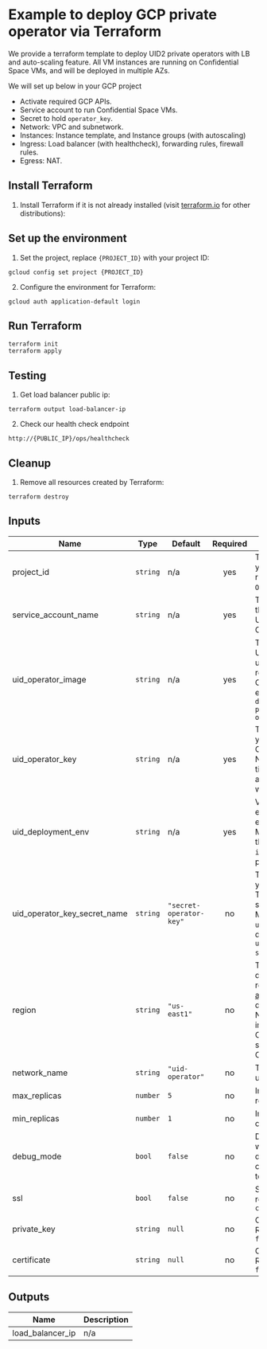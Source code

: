 # Example to deploy GCP private operator via Terraform

We provide a terraform template to deploy UID2 private operators with LB and auto-scaling feature. All VM instances are
running on Confidential Space VMs, and will be deployed in multiple AZs.

We will set up below in your GCP project
- Activate required GCP APIs.
- Service account to run Confidential Space VMs.
- Secret to hold `operator_key`.
- Network: VPC and subnetwork.
- Instances: Instance template, and Instance groups (with autoscaling)
- Ingress: Load balancer (with healthcheck), forwarding rules, firewall rules.
- Egress: NAT.

## Install Terraform

1. Install Terraform if it is not already installed (visit [terraform.io](https://terraform.io) for other
   distributions):

## Set up the environment

1. Set the project, replace `{PROJECT_ID}` with your project ID:

```
gcloud config set project {PROJECT_ID}
```

2. Configure the environment for Terraform:

```
gcloud auth application-default login
```

## Run Terraform

```
terraform init
terraform apply
```

## Testing

1. Get load balancer public ip:

```
terraform output load-balancer-ip
```

2. Check our health check endpoint

```
http://{PUBLIC_IP}/ops/healthcheck
```

## Cleanup

1. Remove all resources created by Terraform:

```
terraform destroy
```

## Inputs

| Name                         | Type     | Default                 | Required | Description                                                                                                                                                                                                                                                                                                                           |
|------------------------------|----------|-------------------------|:--------:|---------------------------------------------------------------------------------------------------------------------------------------------------------------------------------------------------------------------------------------------------------------------------------------------------------------------------------------|
| project_id                   | `string` | n/a                     |   yes    | The ID of the GCP project that you want the UID2 Operator to run in; for example, `UID2-Operator-Production`.                                                                                                                                                                                                                         |
| service_account_name         | `string` | n/a                     |   yes    | The name of the service account that you want to use for your UID2 Operator instance in GCP Confidential Space.                                                                                                                                                                                                                       |
| uid_operator_image           | `string` | n/a                     |   yes    | The Docker image URL for the UID2 Private Operator for GCP, used in configuration, which you received as part of UID2 Operator Account Setup. For example: `us-docker.pkg.dev/uid2-prod-project/iabtechlab/uid2-operator@sha256:{IMAGE_SHA}`                                                                                          |
| uid_operator_key             | `string` | n/a                     |   yes    | The UID2 operator key, which you received as part of UID2 Operator Account Setup. <br> Note: only required during first time provision. You could leave it as empty string later if you don't want to update secret value.                                                                                                            |
| uid_deployment_env           | `string` | n/a                     |   yes    | Valid values: `integ` for integration environment, `prod` for production environment. <br> Machine type is determined by the deployment environment: `integ` uses `n2d-standard-2` and prod uses `n2d-standard-16`.                                                                                                                   |
| uid_operator_key_secret_name | `string` | `"secret-operator-key"` |    no    | The name that you specify for your operator key secret. The Terraform template creates a secret in the GCP Secret Manager to hold the `uid_operator_key` value. You can define the name; for example, `uid2-operator-operator-key-secret-integ`.                                                                                      |
| region                       | `string` | `"us-east1"`            |    no    | The region that you want to deploy to. For a list of valid regions, see [Available regions and zones](https://cloud.google.com/compute/docs/regions-zones#available) in the Google Cloud documentation. <br>NOTE: The UID2 Private Operator implementation for GCP Confidential Space is not supported in these areas: Europe, China. |
| network_name                 | `string` | `"uid-operator"`        |    no    | The VPC resource name (also used for rules/ instance tags).                                                                                                                                                                                                                                                                           |
| max_replicas                 | `number` | `5`                     |    no    | Indicates the minimum number of replicas you want to deploy.                                                                                                                                                                                                                                                                          |
| min_replicas                 | `number` | `1`                     |    no    | Indicates the maximum number of replicas you want to deploy.                                                                                                                                                                                                                                                                          |
| debug_mode                   | `bool`   | `false`                 |    no    | Do not set to true unless you are working with the UID2 team to debug an issue. In any other circumstances, if you set this flag to true, attestation will fail.                                                                                                                                                                      |
| ssl                          | `bool`   | `false`                 |    no    | Set to true to enable SSL support, requires variable `private_key` and `certificate`                                                                                                                                                                                                                                                  |
| private_key                  | `string` | `null`                  |    no    | Content of the private SSL key. Required if `ssl` is true. e.g. `file("path/to/private.key")`                                                                                                                                                                                                                                         |
| certificate                  | `string` | `null`                  |    no    | Content of the SSL certificate. Required if `ssl` is true. e.g. `file("path/to/certificate.crt")`                                                                                                                                                                                                                                     |


## Outputs

| Name             | Description |
|------------------|-------------|
| load_balancer_ip | n/a         |
